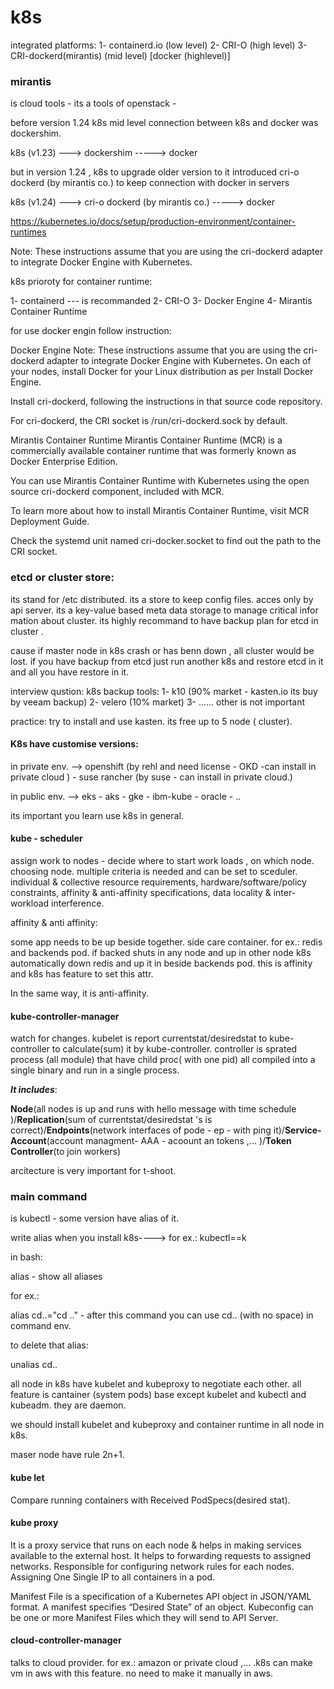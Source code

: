 
# k8s

integrated platforms: 1- containerd.io (low level) 2- CRI-O (high level) 3- CRI-dockerd(mirantis) (mid level) [docker (highlevel)]


### mirantis

is cloud tools - its a tools of openstack - 

before version 1.24 k8s mid level connection between k8s and docker was dockershim.

k8s (v1.23) ---> dockershim -----> docker

but in version 1.24 , k8s to upgrade older version to it introduced cri-o dockerd (by mirantis co.) to keep connection with docker in servers

k8s (v1.24) ---> cri-o dockerd (by mirantis co.) -----> docker


https://kubernetes.io/docs/setup/production-environment/container-runtimes


Note: These instructions assume that you are using the cri-dockerd adapter to integrate Docker Engine with Kubernetes.

k8s prioroty for container runtime:

1- containerd  --- is recommanded
2- CRI-O
3- Docker Engine
4- Mirantis Container Runtime

for use docker engin follow instruction:

Docker Engine
Note: These instructions assume that you are using the cri-dockerd adapter to integrate Docker Engine with Kubernetes.
On each of your nodes, install Docker for your Linux distribution as per Install Docker Engine.

Install cri-dockerd, following the instructions in that source code repository.

For cri-dockerd, the CRI socket is /run/cri-dockerd.sock by default.

Mirantis Container Runtime 
Mirantis Container Runtime (MCR) is a commercially available container runtime that was formerly known as Docker Enterprise Edition.

You can use Mirantis Container Runtime with Kubernetes using the open source cri-dockerd component, included with MCR.

To learn more about how to install Mirantis Container Runtime, visit MCR Deployment Guide.

Check the systemd unit named cri-docker.socket to find out the path to the CRI socket.




### etcd or cluster store:

its stand for /etc distributed. its a store to keep config files. acces only by api server. its a key-value based meta data storage to manage critical infor mation about cluster. its highly recommand to have backup plan for etcd in cluster .

cause if master node in k8s crash or has benn down , all cluster would be lost. if you have backup from etcd just run another k8s and restore etcd in it and all you have restore in it. 


interview qustion: k8s backup tools: 1- k10 (90% market - kasten.io its buy by veeam backup) 2- velero (10% market)  3- ...... other is not important


practice: try to install and use kasten. its free up to 5 node ( cluster).



#### K8s have customise versions:  

in private env. --> openshift (by rehl and need license - OKD -can install in private cloud ) - suse rancher (by suse - can install in private cloud.) 


in public env. --> eks - aks - gke - ibm-kube - oracle - ..


its important you learn use k8s in general. 


#### kube - scheduler 

assign work to nodes - decide where to start work loads , on which node. choosing node. multiple criteria is needed and can be set to sceduler. 
individual & collective resource requirements, hardware/software/policy constraints, affinity & anti-affinity specifications, data locality & inter-workload interference.


affinity & anti affinity:

some app needs to be up beside together. side care container. for ex.: redis and backends pod. if backed shuts in any node and up in other node k8s automatically down redis and up it in beside backends pod. this is affinity and k8s has feature to set this attr.

In the same way, it is anti-affinity. 

#### kube-controller-manager

watch for changes. kubelet is report currentstat/desiredstat to kube-controller to calculate(sum) it by kube-controller. 
 controller is sprated process (all module) that have child proc( with one pid) all compiled into a single binary and run in a single process.

***It includes***: 

**Node**(all nodes is up and runs with hello message with time schedule )/**Replication**(sum of currentstat/desiredstat 's is correct)/**Endpoints**(network interfaces of pode - ep - with ping it)/**Service-Account**(account managment- AAA - acoount an tokens ,... )/**Token Controller**(to join workers) 

arcitecture is very important for t-shoot. 


### main command

is kubectl - some version have alias of it.

write alias when you install k8s----> for ex.: kubectl==k


in bash:

alias   - show all aliases

for ex.:

alias cd..="cd .."  - after this command you can use cd.. (with no space) in command env.

to delete that alias:

unalias cd..


all node in k8s have kubelet and kubeproxy  to negotiate each other. all feature is cantainer (system pods) base except kubelet and kubectl and kubeadm. they are daemon. 

we should install kubelet and kubeproxy and container runtime in all node in k8s. 

maser node have rule 2n+1. 

#### kube let

Compare running containers with Received PodSpecs(desired stat). 

#### kube proxy

It is a proxy service that runs on each node & helps in making services available to the external host. It helps to forwarding requests to assigned networks.
Responsible for configuring network rules for each nodes.
Assigning One Single IP to all containers in a pod.



Manifest File is a specification of a Kubernetes API object in JSON/YAML format.
A manifest specifies “Desired State” of an object.
Kubeconfig can be one or more Manifest Files which they will send to API Server.

#### cloud-controller-manager

talks to cloud provider. for ex.: amazon or private cloud ,... .k8s can make vm in aws with this feature. no need to make it manually in aws.













